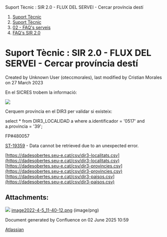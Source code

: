 Suport Tècnic : SIR 2.0 - FLUX DEL SERVEI - Cercar província destí  

1.  [Suport Tècnic](index.md)
2.  [Suport Tècnic](13893782.md)
3.  [02 - FAQ's serveis](26313393.md)
4.  [FAQ's SIR 2.0](41523073.md)

Suport Tècnic : SIR 2.0 - FLUX DEL SERVEI - Cercar província destí
==================================================================

Created by Unknown User (oteccmorales), last modified by Cristian Morales on 27 March 2023

En el SICRES trobem la informació:

![](attachments/64980934/64980935.png)

Cerquem província en el DIR3 per validar si existeix:

select \* from DIR3\_LOCALIDAD a
where a.identificador = '0517'
and a.provincia = '39';

  

FP#480057

[ST-19359](https://contacte.aoc.cat/browse/ST-19359?src=confmacro) - Data cannot be retrieved due to an unexpected error.  

  

[https://dadesobertes.seu-e.cat/csv/dir3-localitats.csv](https://dadesobertes.seu-e.cat/csv/dir3-localitats.csv)  
[https://dadesobertes.seu-e.cat/csv/dir3-provincies.csv](https://dadesobertes.seu-e.cat/csv/dir3-provincies.csv)  
[https://dadesobertes.seu-e.cat/csv/dir3-paisos.csv](https://dadesobertes.seu-e.cat/csv/dir3-paisos.csv)

  

  

Attachments:
------------

![](images/icons/bullet_blue.gif) [image2022-4-5\_11-40-12.png](attachments/64980934/64980935.png) (image/png)  

Document generated by Confluence on 02 June 2025 10:59

[Atlassian](http://www.atlassian.com/)